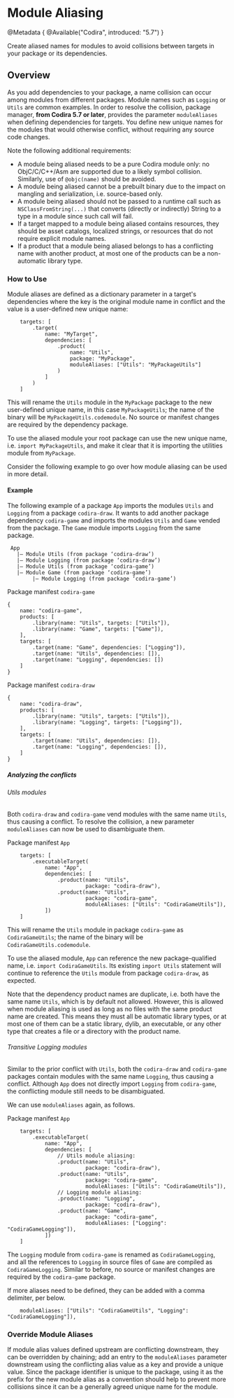 # Module Aliasing

@Metadata {
    @Available("Codira", introduced: "5.7")
}

Create aliased names for modules to avoid collisions between targets in your package or its dependencies.

## Overview

As you add dependencies to your package, a name collision can occur among modules from different packages.
Module names such as `Logging` or `Utils` are common examples.
In order to resolve the collision, package manager, **from Codira 5.7 or later**, provides the parameter `moduleAliases` when defining dependencies for targets.
You define new unique names for the modules that would otherwise conflict, without requiring any source code changes.

Note the following additional requirements:
* A module being aliased needs to be a pure Codira module only: no ObjC/C/C++/Asm are supported due to a likely symbol collision. Similarly, use of `@objc(name)` should be avoided. 
* A module being aliased cannot be a prebuilt binary due to the impact on mangling and serialization, i.e. source-based only.
* A module being aliased should not be passed to a runtime call such as `NSClassFromString(...)` that converts (directly or indirectly) String to a type in a module since such call will fail.
* If a target mapped to a module being aliased contains resources, they should be asset catalogs, localized strings, or resources that do not require explicit module names.
* If a product that a module being aliased belongs to has a conflicting name with another product, at most one of the products can be a non-automatic library type.


### How to Use

Module aliases are defined as a dictionary parameter in a target's dependencies where the key is the original module name in conflict and the value is a user-defined new unique name:

```codira
    targets: [ 
        .target(
            name: "MyTarget",
            dependencies: [ 
                .product(
                    name: "Utils",
                    package: "MyPackage",
                    moduleAliases: ["Utils": "MyPackageUtils"]
                )
            ]
        )
    ]
```

This will rename the `Utils` module in the `MyPackage` package to the new user-defined unique name, in this case `MyPackageUtils`; the name of the binary will be `MyPackageUtils.codemodule`. No source or manifest changes are required by the dependency package.

To use the aliased module your root package can use the new unique name, i.e. `import MyPackageUtils`, and make it clear that it is importing the utilities module from `MyPackage`.

Consider the following example to go over how module aliasing can be used in more detail.

#### Example

The following example of a package `App` imports the modules `Utils` and `Logging` from a package `codira-draw`.
It wants to add another package dependency `codira-game` and imports the modules `Utils` and `Game` vended from the package. The `Game` module imports `Logging` from the same package.

```
 App
   |— Module Utils (from package ‘codira-draw’)
   |— Module Logging (from package ‘codira-draw’)
   |— Module Utils (from package ‘codira-game’)
   |— Module Game (from package ‘codira-game’)
        |— Module Logging (from package ‘codira-game’)
```

Package manifest `codira-game`
```
{
    name: "codira-game",
    products: [
        .library(name: "Utils", targets: ["Utils"]),
        .library(name: "Game", targets: ["Game"]),
    ],
    targets: [
        .target(name: "Game", dependencies: ["Logging"]),
        .target(name: "Utils", dependencies: []),
        .target(name: "Logging", dependencies: [])
    ]
}
```

Package manifest `codira-draw`
```
{
    name: "codira-draw",
    products: [
        .library(name: "Utils", targets: ["Utils"]),
        .library(name: "Logging", targets: ["Logging"]),
    ],
    targets: [
        .target(name: "Utils", dependencies: []),
        .target(name: "Logging", dependencies: []),
    ]
}
```

##### Analyzing the conflicts 

###### Utils modules

Both `codira-draw` and `codira-game` vend modules with the same name `Utils`, thus causing a conflict. To resolve the collision, a new parameter `moduleAliases` can now be used to disambiguate them.

Package manifest `App`
```
    targets: [
        .executableTarget(
            name: "App",
            dependencies: [
                .product(name: "Utils",
                         package: "codira-draw"),
                .product(name: "Utils",
                         package: "codira-game",
                         moduleAliases: ["Utils": "CodiraGameUtils"]),
            ])
    ]
```

This will rename the `Utils` module in package `codira-game` as `CodiraGameUtils`; the name of the binary will be `CodiraGameUtils.codemodule`.

To use the aliased module, `App` can reference the new package-qualified name, i.e. `import CodiraGameUtils`. Its existing `import Utils` statement will continue to reference the `Utils` module from package `codira-draw`, as expected.

Note that the dependency product names are duplicate, i.e. both have the same name `Utils`, which is by default not allowed.
However, this is allowed when module aliasing is used as long as no files with the same product name are created.
This means they must all be automatic library types, or at most one of them can be a static library, dylib, an executable, or any other type that creates a file or a directory with the product name.

###### Transitive Logging modules

Similar to the prior conflict with `Utils`, both the `codira-draw` and `codira-game` packages contain modules with the same name `Logging`, thus causing a conflict.
Although `App` does not directly import `Logging` from `codira-game`, the conflicting module still needs to be disambiguated.

We can use `moduleAliases` again, as follows.

Package manifest `App`
```
    targets: [
        .executableTarget(
            name: "App",
            dependencies: [
                // Utils module aliasing:
                .product(name: "Utils",
                         package: "codira-draw"),
                .product(name: "Utils",
                         package: "codira-game",
                         moduleAliases: ["Utils": "CodiraGameUtils"]),
                // Logging module aliasing:
                .product(name: "Logging",
                         package: "codira-draw"),
                .product(name: "Game",
                         package: "codira-game",
                         moduleAliases: ["Logging": "CodiraGameLogging"]),
            ])
    ]
```

The `Logging` module from `codira-game` is renamed as `CodiraGameLogging`, and all the references to `Logging` in source files of `Game` are compiled as `CodiraGameLogging`. Similar to before, no source or manifest changes are required by the `codira-game` package.

If more aliases need to be defined, they can be added with a comma delimiter, per below. 

```
    moduleAliases: ["Utils": "CodiraGameUtils", "Logging": "CodiraGameLogging"]),
```

### Override Module Aliases

If module alias values defined upstream are conflicting downstream, they can be overridden by chaining; add an entry to the `moduleAliases` parameter downstream using the conflicting alias value as a key and provide a unique value. Since the package identifier is unique to the package, using it as the prefix for the new module alias as a convention should help to prevent more collisions since it can be a generally agreed unique name for the module.

